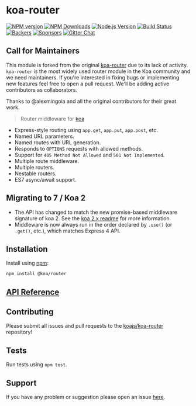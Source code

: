 # koa-router

[![NPM version](https://img.shields.io/npm/v/@koa/router.svg?style=flat-square)](https://npmjs.org/package/@koa/router) [![NPM Downloads](https://img.shields.io/npm/dm/@koa/router.svg?style=flat-square)](https://npmjs.org/package/@koa/router) [![Node.js Version](https://img.shields.io/node/v/@koa/router.svg?style=flat-square)](http://nodejs.org/download) [![Build Status](https://img.shields.io/travis/koajs/koa-router.svg?style=flat-square)](http://travis-ci.org/koajs/koa-router) [![Backers](https://img.shields.io/opencollective/backers/koajs.svg?style=flat-square)](https://github.com/koajs/koa#backers) [![Sponsors](https://img.shields.io/opencollective/sponsors/koajs.svg?style=flat-square)](https://github.com/koajs/koa#sponsors) [![Gitter Chat](https://img.shields.io/badge/gitter-join%20chat-1dce73.svg?style=flat-square)](https://gitter.im/koajs/koa-router)

## Call for Maintainers

This module is forked from the original [koa-router](https://github.com/ZijianHe/koa-router) due to its lack of activity. `koa-router` is the most widely used router module in the Koa community and we need maintainers. If you're interested in fixing bugs or implementing new features feel free to open a pull request. We'll be adding active contributors as collaborators.

Thanks to @alexmingoia and all the original contributors for their great work.

> Router middleware for [koa](https://github.com/koajs/koa)

- Express-style routing using `app.get`, `app.put`, `app.post`, etc.
- Named URL parameters.
- Named routes with URL generation.
- Responds to `OPTIONS` requests with allowed methods.
- Support for `405 Method Not Allowed` and `501 Not Implemented`.
- Multiple route middleware.
- Multiple routers.
- Nestable routers.
- ES7 async/await support.

## Migrating to 7 / Koa 2

- The API has changed to match the new promise-based middleware signature of koa 2. See the [koa 2.x readme](https://github.com/koajs/koa) for more information.
- Middleware is now always run in the order declared by `.use()` (or `.get()`, etc.), which matches Express 4 API.

## Installation

Install using [npm](https://www.npmjs.org/):

```sh
npm install @koa/router
```

## [API Reference](./API.md)

## Contributing

Please submit all issues and pull requests to the [koajs/koa-router](http://github.com/koajs/koa-router) repository!

## Tests

Run tests using `npm test`.

## Support

If you have any problem or suggestion please open an issue [here](https://github.com/koajs/koa-router/issues).
